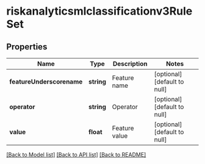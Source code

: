 # riskanalyticsmlclassificationv3RuleSet

## Properties
Name | Type | Description | Notes
------------ | ------------- | ------------- | -------------
**featureUnderscorename** | **string** | Feature name | [optional] [default to null]
**operator** | **string** | Operator | [optional] [default to null]
**value** | **float** | Feature value | [optional] [default to null]

[[Back to Model list]](../README.md#documentation-for-models) [[Back to API list]](../README.md#documentation-for-api-endpoints) [[Back to README]](../README.md)


